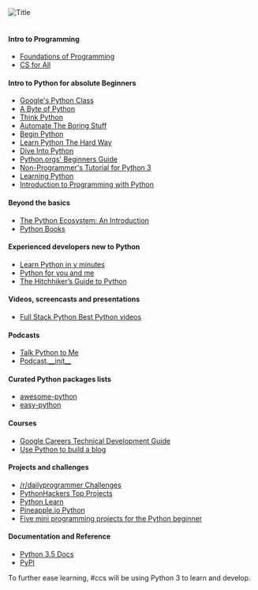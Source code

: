<img align="left" src="http://i.imgur.com/3I3x6j2.png" alt="Title">
</br>
</br>


#### Intro to Programming
* [Foundations of Programming](http://openmymind.net/FoundationsOfProgramming.pdf)
* [CS for All](https://www.cs.hmc.edu/csforall/index.html#)

#### Intro to Python for absolute Beginners
* [Google's Python Class](https://developers.google.com/edu/python/)
* [A Byte of Python](http://www.swaroopch.com/notes/python/#basics)
* [Think Python](http://www.greenteapress.com/thinkpython2/thinkpython2.pdf)
* [Automate The Boring Stuff](https://automatetheboringstuff.com/)
* [Begin Python](http://www.beginpython.com/  )
* [Learn Python The Hard Way](http://learnpythonthehardway.org/)
* [Dive Into Python](http://www.diveintopython3.net)
* [Python.orgs' Beginners Guide](https://wiki.python.org/moin/BeginnersGuide)
* [Non-Programmer's Tutorial for Python 3](https://en.wikibooks.org/wiki/Non-Programmer%27s_Tutorial_for_Python_3)
* [Learning Python](http://docs.python-guide.org/en/latest/intro/learning/)
* [Introduction to Programming with Python](https://opentechschool.github.io/python-beginners/en/index.html)

#### Beyond the basics
* [The Python Ecosystem: An Introduction](http://mirnazim.org/writings/python-ecosystem-introduction/)
* [Python Books](http://pythonbooks.revolunet.com/)

#### Experienced developers new to Python
* [Learn Python in y minutes](http://learnxinyminutes.com/docs/python/)
* [Python for you and me](https://pymbook.readthedocs.org/en/latest/)
* [The Hitchhiker’s Guide to Python](http://docs.python-guide.org/en/latest/)

#### Videos, screencasts and presentations
* [Full Stack Python Best Python videos](http://www.fullstackpython.com/best-python-videos.html)

#### Podcasts
* [Talk Python to Me](http://talkpython.fm/)
* [Podcast.__init\__](http://podcastinit.com/)

#### Curated Python packages lists
* [awesome-python](https://github.com/vinta/awesome-python)
* [easy-python](https://easy-python.readthedocs.org/en/latest/)

#### Courses
* [Google Careers Technical Development Guide](https://www.google.com/about/careers/students/guide-to-technical-development.html)
* [Use Python to build a blog](https://www.udacity.com/course/web-development--cs253)

#### Projects and challenges
* [/r/dailyprogrammer Challenges](https://github.com/TheEd1tor/r-dailyprogrammer)
* [PythonHackers Top Projects](http://pythonhackers.com/open-source/?utm_source=main_page_link)
* [Python Learn](http://www.pythonlearn.com/)
* [Pineapple.io Python](http://pineapple.io/tags/python?sort=all_time)
* [Five mini programming projects for the Python beginner](https://medium.com/learning-journalism-tech/five-mini-programming-projects-for-the-python-beginner-21492f6ce0f3#.astnbklw3)

#### Documentation and Reference
* [Python 3.5 Docs](https://docs.python.org/3.5/)
* [PyPI](https://pypi.python.org/pypi)

To further ease learning, #ccs will be using Python 3 to learn and develop.

